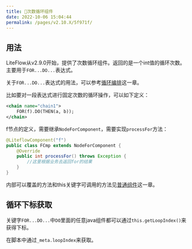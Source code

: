 ```yaml
---
title: 🧬次数循环组件
date: 2022-10-06 15:04:44
permalink: /pages/v2.10.X/5f971f/
---
```


## 用法

LiteFlow从v2.9.0开始，提供了次数循环组件。返回的是一个int值的循环次数。 主要用于`FOR...DO...`表达式。

关于`FOR...DO...`表达式的用法，可以参考[循环编排](/pages/v2.10.X/fbf715/)这一章。

比如要对一段表达式进行固定次数的循环操作，可以如下定义：

```xml
<chain name="chain1">
    FOR(f).DO(THEN(a, b));
</chain>
```

f节点的定义，需要继承`NodeForComponent`，需要实现`processFor`方法：

```java
@LiteflowComponent("f")
public class FCmp extends NodeForComponent {
    @Override
    public int processFor() throws Exception {
        //这里根据业务去返回for的结果
    }
}
```

内部可以覆盖的方法和this关键字可调用的方法见[普通组件](/pages/v2.10.X/8486fb/)这一章。

## 循环下标获取

关键字`FOR...DO...`中`DO`里面的任意java组件都可以通过`this.getLoopIndex()`来获得下标。

在脚本中通过`_meta.loopIndex`来获取。